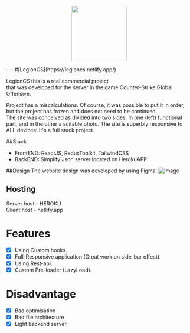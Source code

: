 <p align="center">
<img width="150" src="https://i.imgur.com/jTNd3xl.png">
</p>
---
#[LegionCS](https://legioncs.netlify.app/)

LegionCS this is a real commercial project <br/>that was developed for the server in the game Counter-Strike Global Offensive. <br/>

Project has a miscalculations. Of course, it was possible to put it in order, but the project has frozen and does not need to be continued. <br/>
The site was conceived as divided into two sides. In one (left) functional part, and in the other a suitable photo. The site is superbly responsive to ALL devices! It's a full stuck project.

##Stack
+ FrontEND: ReactJS, ReduxToolkit, TailwindCSS
+ BackEND: Simplify Json server located on HerokuAPP

##Design
The website design was developed by using Figma.
![image](https://user-images.githubusercontent.com/50119367/198560748-8a539026-24a0-4879-b217-77dbfdb4c81a.png)

## Hosting
Server host - HEROKU <br/>
Client host - netlify.app

# Features
- [x] Using Custom hooks.
- [x] Full-Responsive application (Great work on side-bar effect).
- [x] Using Rest-api.
- [x] Custom Pre-loader (LazyLoad).

# Disadvantage
- [x] Bad optimisation
- [x] Bad file architecture
- [x] Light backend server.
